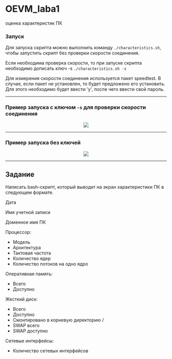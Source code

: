 # OEVM_laba1
оценка характеристик ПК

### Запуск
Для запуска скрипта можно выполнить команду ```./characteristics.sh```, чтобы запустить скрипт без проверки скорости соединения.

Если необходима проверка скорости, то при запуске скрипта необходимо дописать ключ -s ```./characteristics.sh -s```

Для измерения скорости соединения используется пакет speedtest. В случае, если пакет не установлен, то будет предложено его установить. Для этого необходимо будет ввести 'y', после чего ввести свой пароль.

---
### Пример запуска с ключом ```-s``` для проверки скорости соединения
<p align="center">
  <img src="https://github.com/angrydish/OEVM_laba1/assets/57886942/55e7b5f5-66a0-45a0-ade0-542564ad1d21"/>
</p>

---
### Пример запуска без ключей
<p align="center">
  <img src="https://github.com/angrydish/OEVM_laba1/assets/57886942/2b2cd661-3e3f-4b77-b1db-737f1a8412b0"/>
</p>

---
## Задание
Написать bash-скрипт, который выводит на экран характеристики ПК в
следующем формате.

Дата

Имя учетной записи

Доменное имя ПК

Процессор:
- Модель 
- Архитектура 
- Тактовая частота 
- Количество ядер 
- Количество потоков на одно ядро 

Оперативная память:
- Всего 
- Доступно 

Жесткий диск:
- Всего 
- Доступно 
- Смонтировано в корневую директорию /
- SWAP всего 
- SWAP доступно 

Сетевые интерфейсы:
- Количество сетевых интерфейсов 
